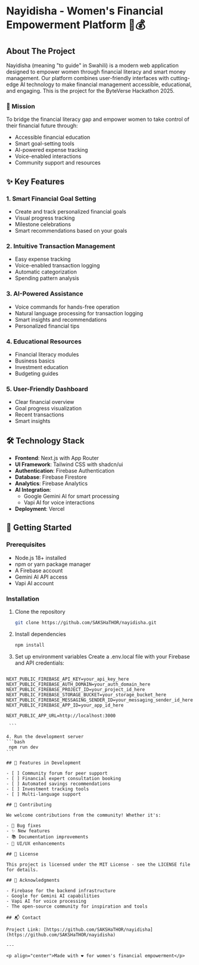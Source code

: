 # Nayidisha - Women's Financial Empowerment Platform 💪💰

## About The Project

Nayidisha (meaning "to guide" in Swahili) is a modern web application designed to empower women through financial literacy and smart money management. Our platform combines user-friendly interfaces with cutting-edge AI technology to make financial management accessible, educational, and engaging.
This is the project for the ByteVerse Hackathon 2025.

### 🎯 Mission

To bridge the financial literacy gap and empower women to take control of their financial future through:

- Accessible financial education
- Smart goal-setting tools
- AI-powered expense tracking
- Voice-enabled interactions
- Community support and resources

## ✨ Key Features

### 1. Smart Financial Goal Setting

- Create and track personalized financial goals
- Visual progress tracking
- Milestone celebrations
- Smart recommendations based on your goals

### 2. Intuitive Transaction Management

- Easy expense tracking
- Voice-enabled transaction logging
- Automatic categorization
- Spending pattern analysis

### 3. AI-Powered Assistance

- Voice commands for hands-free operation
- Natural language processing for transaction logging
- Smart insights and recommendations
- Personalized financial tips

### 4. Educational Resources

- Financial literacy modules
- Business basics
- Investment education
- Budgeting guides

### 5. User-Friendly Dashboard

- Clear financial overview
- Goal progress visualization
- Recent transactions
- Smart insights

## 🛠️ Technology Stack

- **Frontend**: Next.js with App Router
- **UI Framework**: Tailwind CSS with shadcn/ui
- **Authentication**: Firebase Authentication
- **Database**: Firebase Firestore
- **Analytics**: Firebase Analytics
- **AI Integration**:
  - Google Gemini AI for smart processing
  - Vapi AI for voice interactions
- **Deployment**: Vercel

## 🚀 Getting Started

### Prerequisites

- Node.js 18+ installed
- npm or yarn package manager
- A Firebase account
- Gemini AI API access
- Vapi AI account

### Installation

1. Clone the repository

   ```bash
   git clone https://github.com/SAKSHaTHOR/nayidisha.git
   ```

2. Install dependencies

   ```bash
   npm install
   ```

3. Set up environment variables
   Create a .env.local file with your Firebase and API credentials:

````env

NEXT_PUBLIC_FIREBASE_API_KEY=your_api_key_here
NEXT_PUBLIC_FIREBASE_AUTH_DOMAIN=your_auth_domain_here
NEXT_PUBLIC_FIREBASE_PROJECT_ID=your_project_id_here
NEXT_PUBLIC_FIREBASE_STORAGE_BUCKET=your_storage_bucket_here
NEXT_PUBLIC_FIREBASE_MESSAGING_SENDER_ID=your_messaging_sender_id_here
NEXT_PUBLIC_FIREBASE_APP_ID=your_app_id_here

NEXT_PUBLIC_APP_URL=http://localhost:3000

 ```

4. Run the development server
```bash
 npm run dev
```

## 🌟 Features in Development

- [ ] Community forum for peer support
- [ ] Financial expert consultation booking
- [ ] Automated savings recommendations
- [ ] Investment tracking tools
- [ ] Multi-language support

## 🤝 Contributing

We welcome contributions from the community! Whether it's:

- 🐛 Bug fixes
- ✨ New features
- 📚 Documentation improvements
- 🎨 UI/UX enhancements

## 📜 License

This project is licensed under the MIT License - see the LICENSE file for details.

## 🙏 Acknowledgments

- Firebase for the backend infrastructure
- Google for Gemini AI capabilities
- Vapi AI for voice processing
- The open-source community for inspiration and tools

## 📬 Contact

Project Link: [https://github.com/SAKSHaTHOR/nayidisha](https://github.com/SAKSHaTHOR/nayidisha)

---

<p align="center">Made with ❤️ for women's financial empowerment</p>
````
